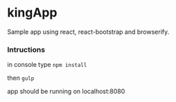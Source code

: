# kingApp

Sample app using react, react-bootstrap and browserify.

<h3>Intructions</h3>

in console type <code>npm install</code>

then <code>gulp</code>

app should be running on localhost:8080

